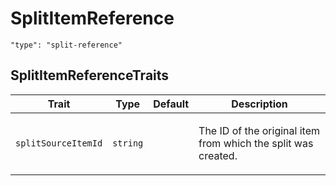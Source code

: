 
# SplitItemReference



`"type": "split-reference"`

## SplitItemReferenceTraits

<table>
  <thead>
      <tr>
          <th>Trait</th>
          <th>Type</th>
          <th>Default</th>
          <th>Description</th>
      </tr>
  </thead>
  <tbody>
  


<tr>
  <td><code>splitSourceItemId</code></td>
  <td><code>string</code></td>
  <td></td>
  <td><p>The ID of the original item from which the split was created.</p>
</td>
</tr>
  </tbody>
</table>
